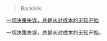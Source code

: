 > Backlink: 

[一切决策失误，总是从对成本的无知开始](https://www.zhihu.com/pin/1360989728280489984)

一切决策失误，总是从对成本的无知开始。